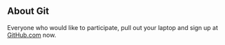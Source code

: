 About Git
---------

Everyone who would like to participate, pull out your laptop and sign up at [GitHub.com](http://github.com) now.
